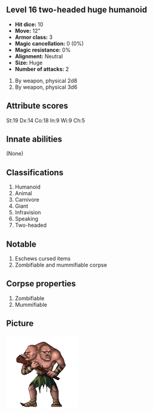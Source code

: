## Level 16 two-headed huge humanoid

- **Hit dice:** 10
- **Move:** 12"
- **Armor class:** 3
- **Magic cancellation:** 0 (0%)
- **Magic resistance:** 0%
- **Alignment:** Neutral
- **Size:** Huge
- **Number of attacks:** 2
1. By weapon, physical 2d8
2. By weapon, physical 3d6

## Attribute scores

St:19 Dx:14 Co:18 In:9 Wi:9 Ch:5

## Innate abilities

(None)

## Classifications

1. Humanoid
2. Animal
3. Carnivore
4. Giant
5. Infravision
6. Speaking
7. Two-headed

## Notable

1. Eschews cursed items
2. Zombifiable and mummifiable corpse

## Corpse properties

1. Zombifiable
2. Mummifiable

## Picture

![Ettin](https://github.com/hyvanmielenpelit/GnollHackTileSet/blob/main/Monsters/ettin/ettin.png?raw=true)
